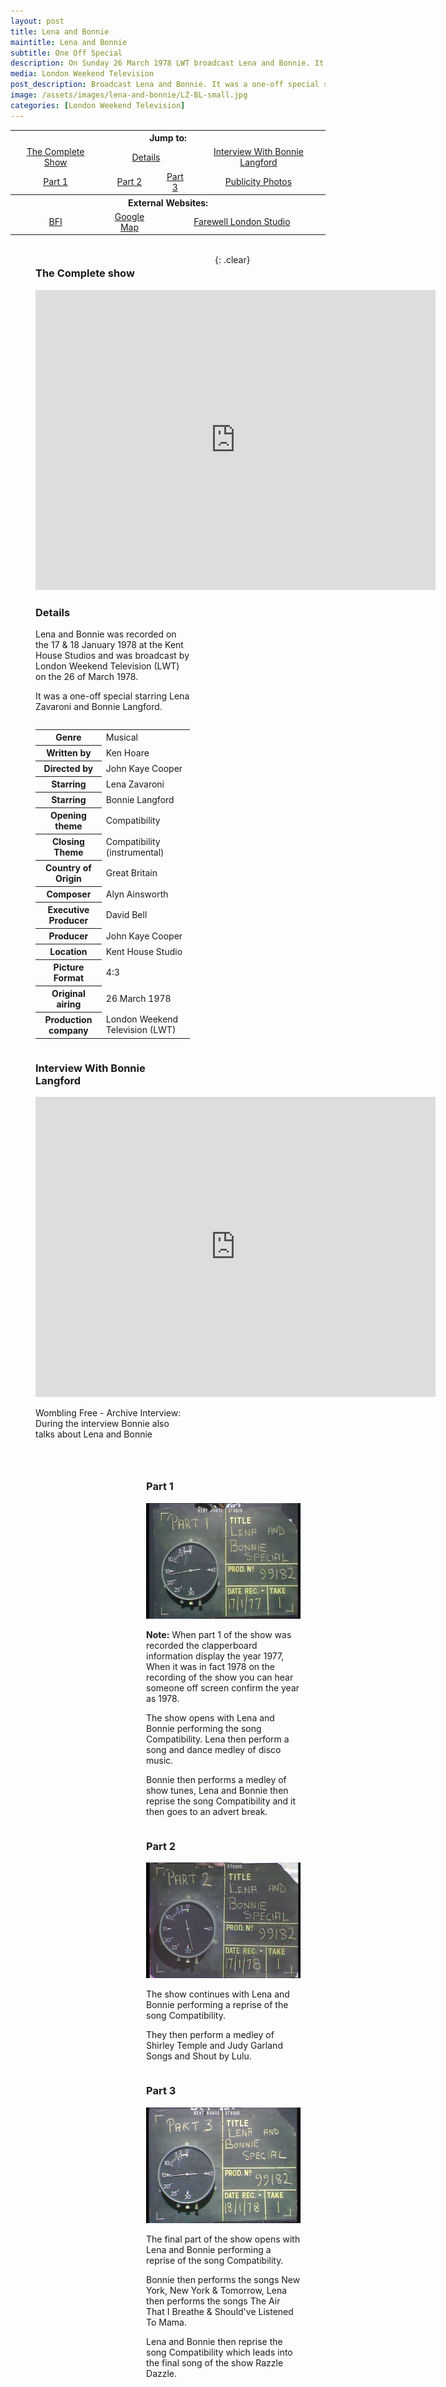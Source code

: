 ```yaml
---
layout: post
title: Lena and Bonnie
maintitle: Lena and Bonnie
subtitle: One Off Special
description: On Sunday 26 March 1978 LWT broadcast Lena and Bonnie. It was a one-off special starring Lena Zavaroni and Bonnie Langford.
media: London Weekend Television
post_description: Broadcast Lena and Bonnie. It was a one-off special starring Lena Zavaroni and Bonnie Langford.
image: /assets/images/lena-and-bonnie/LZ-BL-small.jpg
categories: [London Weekend Television]
---
```


<table>
<tr align="center">
<th colspan="4">Jump to:</th>
</tr>

<tr align="center">
<td><a href="#the-complete-show">The Complete Show</a></td>
<td colspan="2"><a href="#details">Details</a></td>
<td><a href="#interview-with-bonnie-langford">Interview With Bonnie Langford</a></td>
</tr>

<tr align="center">
<td><a href="#part-1">Part 1</a></td>
<td><a href="#part-2">Part 2</a></td>
<td><a href="#part-3">Part 3</a></td>
<td><a href="/publicity/1978/03/26/publicity-for-lena-and-bonnie.html">Publicity Photos</a></td>
</tr>

<tr align="center">
<th colspan="4">External Websites:</th>
</tr>

<tr align="center">
<td><a href="https://www2.bfi.org.uk/films-tv-people/4ce2b6a09b8de">BFI</a></td>
<td><a href="https://www.google.com/maps/d/u/0/viewer?mid=1D1D0ERV_FQMNb9XZzJ-J3yUlK8aI4vhI&ll=51.50742800000001%2C-0.11183099999993829&z=19">Google Map</a></td>
<td colspan="2"><a href="https://stevefullerphoto.com/article/farewell-london-studios">Farewell London Studio</a></td>
</tr>
</table>

<figure class="fig1">
<figcaption id="the-complete-show">
<h3>The Complete show</h3>
<div class="responsive-video"><iframe width="640px" height="480px" src="https://www.youtube.com/embed/Xb_1Gj5cV8c?rel=0&showinfo=1" frameborder="0" allowfullscreen=""></iframe></div>
</figcaption>

<figcaption id="details">
<h3>Details</h3>
<p>Lena and Bonnie was recorded on the 17 & 18 January 1978 at the Kent House Studios and was broadcast by London Weekend Television (LWT) on the 26 of March 1978.</p>
<p>It was a one-off special starring Lena Zavaroni and Bonnie Langford.</p>
</figcaption>

<figcaption>
<table>
<tr><th>Genre</th><td>Musical</td></tr>
<tr><th>Written by</th><td>Ken Hoare</td></tr>
<tr><th>Directed by</th><td>John Kaye Cooper</td></tr>
<tr><th>Starring</th><td>Lena Zavaroni</td></tr>
<tr><th>Starring</th><td>Bonnie Langford</td></tr>
<tr><th>Opening theme</th><td>Compatibility</td></tr>
<tr><th>Closing Theme</th><td>Compatibility (instrumental)</td></tr>
<tr><th>Country of Origin</th><td>Great Britain</td></tr>
<tr><th>Composer</th><td>Alyn Ainsworth</td></tr>
<tr><th>Executive Producer</th><td>David Bell</td></tr>
<tr><th>Producer</th><td>John Kaye Cooper</td></tr>
<tr><th>Location</th><td>Kent House Studio</td></tr>
<tr><th>Picture Format</th><td>4:3</td></tr>
<tr><th>Original airing</th><td>26 March 1978</td></tr>
<tr><th>Production company</th><td>London Weekend Television (LWT)</td></tr>
</table>
</figcaption>

<figcaption id="interview-with-bonnie-langford">
<h3>Interview With Bonnie Langford</h3>
<div class="responsive-video"><iframe width="640px" height="480px" src="https://www.youtube.com/embed/q5Dw571MQxg?rel=0&showinfo=1" frameborder="0" allowfullscreen=""></iframe></div>
<p>Wombling Free - Archive Interview: During the interview Bonnie also talks about Lena and Bonnie</p>
</figcaption>
</figure>

<figure class="fig2">
<figcaption  id="part-1">
<h3>Part 1</h3>
</figcaption>
<img src="/assets/images/lena-and-bonnie/clapperboard-01.png" class="full-width">
<figcaption>
<p><strong>Note:</strong> When part 1 of the show was recorded the clapperboard information display the year 1977, When it was in fact 1978 on the recording of the show you can hear someone off screen confirm the year as 1978.</p>
<p>The show opens with Lena and Bonnie performing the song Compatibility. Lena then perform a song and dance medley of disco music.</p>
<p>Bonnie then performs a medley of show tunes, Lena and Bonnie then reprise the song Compatibility and it then goes to an advert break.</p>
</figcaption>

<figcaption  id="part-2">
<h3>Part 2</h3>
</figcaption>
<img src="/assets/images/lena-and-bonnie/clapperboard-02.png" class="full-width">
<figcaption>
<p>The show continues with Lena and Bonnie performing a reprise of the song Compatibility.</p>
<p>They then perform a medley of Shirley Temple and Judy Garland Songs and Shout by Lulu.</p>
</figcaption>

<figcaption id="part-3">
<h3>Part 3</h3>
</figcaption>
<img src="/assets/images/lena-and-bonnie/clapperboard-03.png" class="full-width">
<figcaption>
<p>The final part of the show opens with Lena and Bonnie performing a reprise of the song Compatibility.</p>
<p>Bonnie then performs the songs New York, New York & Tomorrow, Lena then performs the songs The Air That I Breathe & Should've Listened To Mama.</p>
<p>Lena and Bonnie then reprise the song Compatibility which leads into the final song of the show Razzle Dazzle.</p>
</figcaption>
</figure>

<br />{: .clear}

<style>
.fig1 {float:left; width:49%;}

.fig2 {float:right; width:49%;}

.fig3 {float:right; width:100%;}

figcaption {float:left; width:100%;}

@media only screen and (max-width: 700px) {
.fig1, .fig2 {float:left; width:100%;}
figcaption {float:left; width:100%; margin-bottom: 10px;}
}
</style>

